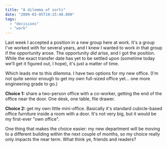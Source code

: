 ```yaml
---
title: "A dilemma of sorts"
date: "2009-03-05T19:15:48.000"
tags: 
  - "decisions"
  - "work"
---
```


Last week I accepted a position in a new group here at work. It's a group I've worked _with_ for several years, and I knew I wanted to work _in_ that group if the opportunity arose. The opportunity _did_ arise, and I got the position. While the exact transfer date has yet to be settled upon (sometime today we'll get it figured out, I hope), it's just a matter of time.

Which leads me to this dilemma. I have two options for my new office. (I'm not quite senior enough to get my own full-sized office yet... one more engineering grade to go.)

**Choice 1:** share a two-person office with a co-worker, getting the end of the office near the door. One desk, one table, file drawer.

**Choice 2:** get my own little mini-office. Basically it's standard cubicle-based office furniture inside a room with a door. It's not very big, but it would be my first-ever "own office".

One thing that makes the choice easier: my new department will be moving to a different building within the next couple of months, so my choice really only impacts the near term. What think ye, friends and readers?

